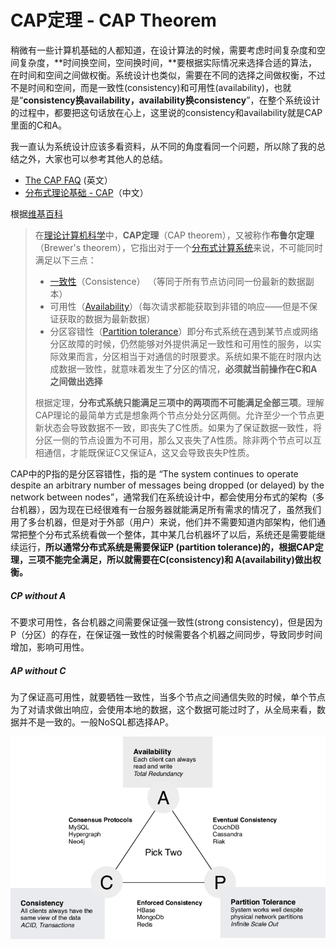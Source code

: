 # CAP定理 - CAP Theorem

稍微有一些计算机基础的人都知道，在设计算法的时候，需要考虑时间复杂度和空间复杂度，**时间换空间，空间换时间，**要根据实际情况来选择合适的算法，在时间和空间之间做权衡。系统设计也类似，需要在不同的选择之间做权衡，不过不是时间和空间，而是一致性\(consistency\)和可用性\(availability\)，也就是“**consistency换availability，availability换consistency**”，在整个系统设计的过程中，都要把这句话放在心上，这里说的consistency和availability就是CAP里面的C和A。

我一直认为系统设计应该多看资料，从不同的角度看同一个问题，所以除了我的总结之外，大家也可以参考其他人的总结。

* [The CAP FAQ](https://github.com/henryr/cap-faq) \(英文）
* [分布式理论基础 - CAP](#)（中文）



根据[维基百科](https://zh.wikipedia.org/wiki/CAP定理)

> 在[理论计算机科学](https://zh.wikipedia.org/wiki/理論計算機科學)中，**CAP定理**（CAP theorem），又被称作**布鲁尔定理**（Brewer's theorem），它指出对于一个[分布式计算系统](https://zh.wikipedia.org/wiki/分布式计算)来说，不可能同时满足以下三点：
>
> * [一致性](https://zh.wikipedia.org/wiki/一致性)（Consistence） （等同于所有节点访问同一份最新的数据副本）
> * 可用性（[Availability](https://zh.wikipedia.org/wiki/可用性)）（每次请求都能获取到非错的响应——但是不保证获取的数据为最新数据）
> * 分区容错性（[Partition tolerance](https://zh.wikipedia.org/w/index.php?title=Partition_tolerance&action=edit&redlink=1)）即分布式系统在遇到某节点或网络分区故障的时候，仍然能够对外提供满足一致性和可用性的服务，以实际效果而言，分区相当于对通信的时限要求。系统如果不能在时限内达成数据一致性，就意味着发生了分区的情况，**必须就当前操作在C和A之间做出选择**
>
> 根据定理，**分布式系统只能满足三项中的两项而不可能满足全部三项**。理解CAP理论的最简单方式是想象两个节点分处分区两侧。允许至少一个节点更新状态会导致数据不一致，即丧失了C性质。如果为了保证数据一致性，将分区一侧的节点设置为不可用，那么又丧失了A性质。除非两个节点可以互相通信，才能既保证C又保证A，这又会导致丧失P性质。

CAP中的P指的是分区容错性，指的是 “The system continues to operate despite an arbitrary number of messages being dropped \(or delayed\) by the network between nodes”，通常我们在系统设计中，都会使用分布式的架构（多台机器），因为现在已经很难有一台服务器就能满足所有需求的情况了，虽然我们用了多台机器，但是对于外部（用户）来说，他们并不需要知道内部架构，他们通常把整个分布式系统看做一个整体，其中某几台机器坏了以后，系统还是需要能继续运行，**所以通常分布式系统是需要保证P \(partition tolerance\)的，根据CAP定理，三项不能完全满足，所以就需要在C\(consistency\)和 A\(availability\)做出权衡。**

##### CP without A

不要求可用性，各台机器之间需要保证强一致性\(strong consistency\)，但是因为P（分区）的存在，在保证强一致性的时候需要各个机器之间同步，导致同步时间增加，影响可用性。

##### AP without C

为了保证高可用性，就要牺牲一致性，当多个节点之间通信失败的时候，单个节点为了对请求做出响应，会使用本地的数据，这个数据可能过时了，从全局来看，数据并不是一致的。一般NoSQL都选择AP。

![](/assets/CAP-Theorem-Technology.png)

